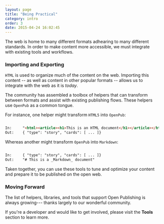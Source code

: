 ```yaml
---
layout: page
title: "Being Practical"
category: intro
order: 3
date: 2015-04-24 16:02:45
---
```


The web is home to many different formats adhearing to many different standards. In order to make content more accessible, we must integrate with existing tools and workflows.

### Importing and Exporting

`HTML` is used to organize much of the content on the web. Importing this content -- as well as content in other popular formats -- allows us to integrate with the web as it is _today_.

The community has assembled a toolbox of helpers that can transform between formats and assist with existing publishing flows. These helpers use `OpenPub` as a common tongue.

For instance, one helper might transform `HTML5` into `OpenPub`:

````html

In:		"<html><article><h1>This is an HTML document</h1></article></html>"
Out:	{ "type": "story", "cards": [ ... ]}

````

Whereas another might transform `OpenPub` into `Markdown`: 

````html

In:		{ "type": "story", "cards": [ ... ]}
Out:	"# This is a _Markdown_ document"

````

Taken together, you can use these tools to tune and optimize your content and prepare it to be published on the open web.

### Moving Forward

The list of helpers, libraries, and tools that support Open Publishing is always growing--- thanks largely to our wonderful community.

If you're a developer and would like to get involved, please visit the **Tools** section to learn more.
